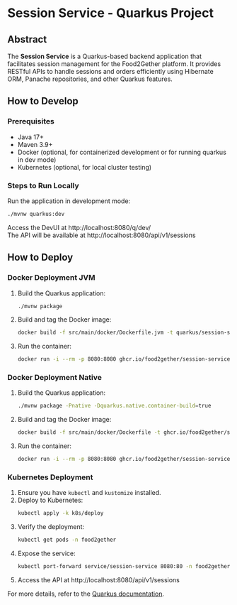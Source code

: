 # Session Service - Quarkus Project

## Abstract

The **Session Service** is a Quarkus-based backend application that facilitates session management
for the Food2Gether platform. It provides RESTful APIs to handle sessions and orders efficiently
using Hibernate ORM, Panache repositories, and other Quarkus features.

## How to Develop

### Prerequisites

- Java 17+
- Maven 3.9+
- Docker (optional, for containerized development or for running quarkus in dev mode)
- Kubernetes (optional, for local cluster testing)

### Steps to Run Locally
Run the application in development mode:
```sh
./mvnw quarkus:dev
```

Access the DevUI at http://localhost:8080/q/dev/ \
The API will be available at http://localhost:8080/api/v1/sessions

## How to Deploy

### Docker Deployment JVM

1. Build the Quarkus application:
   ```sh
   ./mvnw package
   ```
2. Build and tag the Docker image:
   ```sh
   docker build -f src/main/docker/Dockerfile.jvm -t quarkus/session-service:jvm .
   ```
3. Run the container:
   ```sh
   docker run -i --rm -p 8080:8080 ghcr.io/food2gether/session-service:jvm
   ```

### Docker Deployment Native

1. Build the Quarkus application:
   ```sh
   ./mvnw package -Pnative -Dquarkus.native.container-build=true
   ```
2. Build and tag the Docker image:
   ```sh
   docker build -f src/main/docker/Dockerfile -t ghcr.io/food2gether/session-service .
   ```
3. Run the container:
   ```sh
   docker run -i --rm -p 8080:8080 ghcr.io/food2gether/session-service
   ```


### Kubernetes Deployment

1. Ensure you have `kubectl` and `kustomize` installed.
2. Deploy to Kubernetes:
   ```sh
   kubectl apply -k k8s/deploy
   ```
3. Verify the deployment:
   ```sh
   kubectl get pods -n food2gether
   ```
4. Expose the service:
   ```sh
   kubectl port-forward service/session-service 8080:80 -n food2gether
   ```
5. Access the API at http://localhost:8080/api/v1/sessions

For more details, refer to the [Quarkus documentation](https://quarkus.io).

